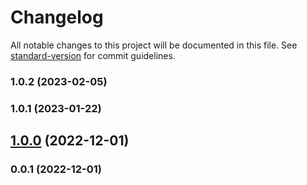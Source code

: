 # Changelog

All notable changes to this project will be documented in this file. See [standard-version](https://github.com/conventional-changelog/standard-version) for commit guidelines.

### 1.0.2 (2023-02-05)

### 1.0.1 (2023-01-22)

## [1.0.0](https://github.com/Kikobeats/send-http/compare/v0.0.1...v1.0.0) (2022-12-01)

### 0.0.1 (2022-12-01)
